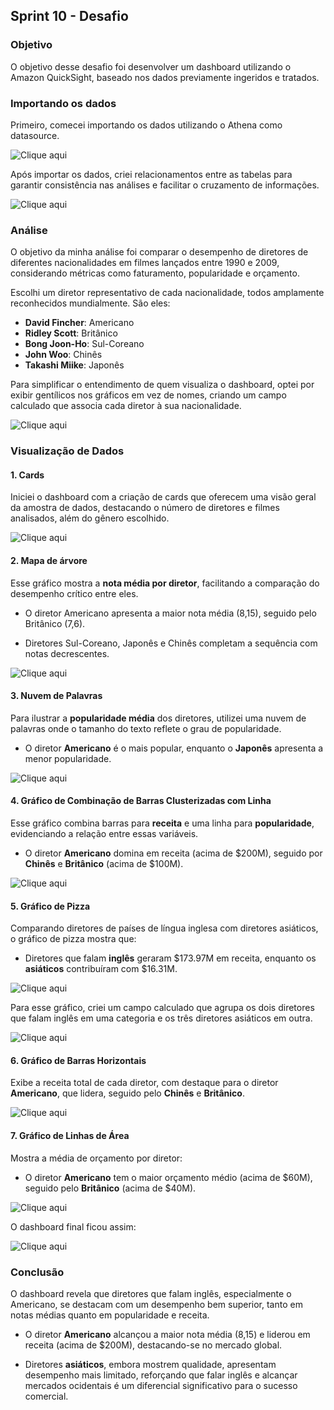 ##   Sprint 10 - Desafio 


### Objetivo
O objetivo desse desafio foi desenvolver um dashboard utilizando o Amazon QuickSight, baseado nos dados previamente ingeridos e tratados.

### Importando os dados
Primeiro, comecei importando os dados utilizando o Athena como datasource.

![Clique aqui](../evidencias/conjuntos_de_dados.jpg)

Após importar os dados, criei relacionamentos entre as tabelas para garantir consistência nas análises e facilitar o cruzamento de informações.

![Clique aqui](../evidencias/criando_relacionamentos.jpg)


### Análise
O objetivo da minha análise foi comparar o desempenho de diretores de diferentes nacionalidades em filmes lançados entre 1990 e 2009, considerando métricas como faturamento, popularidade e orçamento.

Escolhi um diretor representativo de cada nacionalidade, todos amplamente reconhecidos mundialmente. São eles:

 * **David Fincher**: Americano
 * **Ridley Scott**: Britânico
 * **Bong Joon-Ho**: Sul-Coreano
 * **John Woo**: Chinês
 * **Takashi Miike**: Japonês

Para simplificar o entendimento de quem visualiza o dashboard, optei por exibir gentílicos nos gráficos em vez de nomes, criando um campo calculado que associa cada diretor à sua nacionalidade.

![Clique aqui](../evidencias/campo_calculado_gentilicos.jpg)


### Visualização de Dados

#### 1. Cards
Iniciei o dashboard com a criação de cards que oferecem uma visão geral da amostra de dados, destacando o número de diretores e filmes analisados, além do gênero escolhido.

![Clique aqui](../evidencias/cards.jpg)


#### 2. Mapa de árvore
Esse gráfico mostra a **nota média por diretor**, facilitando a comparação do desempenho crítico entre eles.

* O diretor Americano apresenta a maior nota média (8,15), seguido pelo Britânico (7,6).

* Diretores Sul-Coreano, Japonês e Chinês completam a sequência com notas decrescentes.

![Clique aqui](../evidencias/mapa_arvore.jpg)


#### 3. Nuvem de Palavras
Para ilustrar a **popularidade média** dos diretores, utilizei uma nuvem de palavras onde o tamanho do texto reflete o grau de popularidade.

* O diretor **Americano** é o mais popular, enquanto o **Japonês** apresenta a menor popularidade.

![Clique aqui](../evidencias/nuvem_palavras.jpg)


#### 4. Gráfico de Combinação de Barras Clusterizadas com Linha
Esse gráfico combina barras para **receita** e uma linha para **popularidade**, evidenciando a relação entre essas variáveis.

* O diretor **Americano** domina em receita (acima de $200M), seguido por **Chinês** e **Britânico** (acima de $100M).

![Clique aqui](../evidencias/barras_linha.jpg)


#### 5. Gráfico de Pizza
Comparando diretores de países de língua inglesa com diretores asiáticos, o gráfico de pizza mostra que:

* Diretores que falam **inglês** geraram $173.97M em receita, enquanto os **asiáticos** contribuíram com $16.31M.

![Clique aqui](../evidencias/pizza.jpg)

Para esse gráfico, criei um campo calculado que agrupa os dois diretores que falam inglês em uma categoria e os três diretores asiáticos em outra.

![Clique aqui](../evidencias/campo_calculado_popularidade.jpg)


#### 6. Gráfico de Barras Horizontais
Exibe a receita total de cada diretor, com destaque para o diretor **Americano**, que lidera, seguido pelo **Chinês** e **Britânico**.

![Clique aqui](../evidencias/barras.jpg)


#### 7. Gráfico de Linhas de Área
Mostra a média de orçamento por diretor:

* O diretor **Americano** tem o maior orçamento médio (acima de $60M), seguido pelo **Britânico** (acima de $40M).

![Clique aqui](../evidencias/linha_area.jpg)

O dashboard final ficou assim:

![Clique aqui](../desafio/dashboard.jpg)


### Conclusão
O dashboard revela que diretores que falam inglês, especialmente o Americano, se destacam com um desempenho bem superior, tanto em notas médias quanto em popularidade e receita.

* O diretor **Americano** alcançou a maior nota média (8,15) e liderou em receita (acima de $200M), destacando-se no mercado global.

* Diretores **asiáticos**, embora mostrem qualidade, apresentam desempenho mais limitado, reforçando que falar inglês e alcançar mercados ocidentais é um diferencial significativo para o sucesso comercial.
